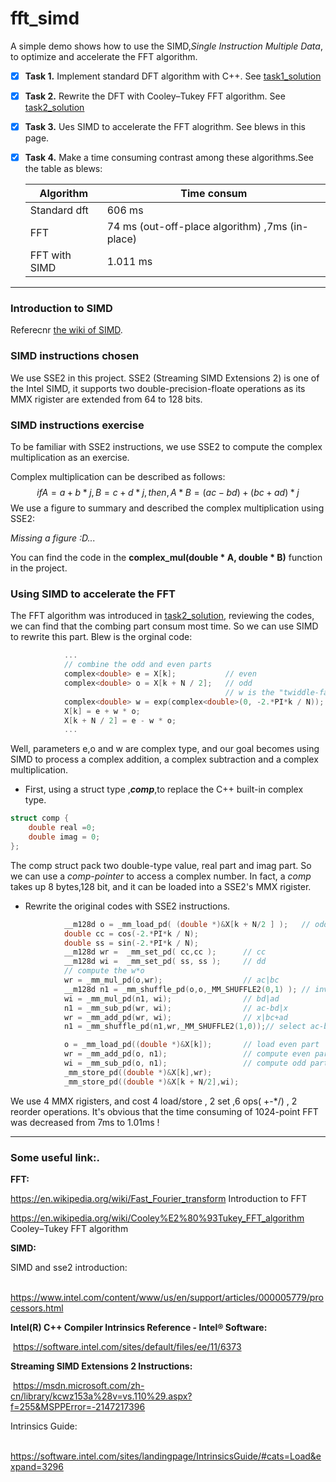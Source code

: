 # fft_simd
A simple demo shows how to use the SIMD,*Single Instruction Multiple Data*, to optimize and accelerate the FFT algorithm.

- [x] **Task 1.** Implement standard DFT algorithm with C++. See [task1_solution](https://github.com/jagger2048/fft_simd/blob/master/task1_solution.md)

- [x] **Task 2.** Rewrite the DFT with Cooley–Tukey FFT algorithm. See [task2_solution](https://github.com/jagger2048/fft_simd/blob/master/task2_solution.md)

- [x] **Task 3.** Ues SIMD to accelerate the FFT alogrithm. See blews in this page.

- [x] **Task 4.** Make a time consuming contrast among these algorithms.See the table as blews:

  | Algorithm     | Time consum                                     |
  | ------------- | ----------------------------------------------- |
  | Standard dft  | 606 ms                                          |
  | FFT           | 74 ms (out-off-place algorithm) ,7ms (in-place) |
  | FFT with SIMD | 1.011 ms                                        |


----------

### **Introduction to SIMD** 

Referecnr [the wiki of SIMD](https://en.wikipedia.org/wiki/SIMD).

### **SIMD instructions chosen**

We use SSE2 in this project. SSE2 (Streaming SIMD Extensions 2) is one of the Intel SIMD, it supports two double-precision-floate  operations as its MMX rigister are extended from 64 to 128 bits.



### **SIMD instructions exercise**

To be familiar with SSE2 instructions,  we use SSE2 to compute the complex multiplication as an exercise.

Complex multiplication can be described as  follows:
$$
if A = a+b*j,B=c+d*j,then,A*B=(ac-bd)+(bc+ad)*j
$$
We use a figure to summary and described the complex multiplication using SSE2:

*Missing a figure  :D...*

You can find the code in the **complex_mul(double * A, double * B)** function in the project.



### **Using SIMD to accelerate the FFT**

The FFT algorithm was introduced in [task2_solution](), reviewing the codes,  we can find that the combing part consum most time. So we can use SIMD to rewrite this part. Blew  is the  orginal code:

```c++
			...
            // combine the odd and even parts
			complex<double> e = X[k];			// even
			complex<double> o = X[k + N / 2];   // odd
												// w is the "twiddle-factor"
			complex<double> w = exp(complex<double>(0, -2.*PI*k / N));
			X[k] = e + w * o;
			X[k + N / 2] = e - w * o;
			...
```

Well, parameters e,o and w are complex type, and our goal becomes using SIMD to process a complex addition, a complex subtraction and a complex  multiplication. 

- First, using a struct type ,***comp***,to replace the C++ built-in complex type.

```c++
struct comp {
	double real =0;
	double imag = 0;
};
```

The comp struct pack two double-type value, real part and imag part. So we can use a *comp-pointer* to access a complex number. In fact, a *comp*  takes up 8 bytes,128 bit, and it can be loaded into a SSE2's MMX rigister.

- Rewrite the original codes with SSE2 instructions. 

```c++
			__m128d o = _mm_load_pd( (double *)&X[k + N/2 ] );   // odd
			double cc = cos(-2.*PI*k / N);
			double ss = sin(-2.*PI*k / N);
			__m128d wr =  _mm_set_pd( cc,cc );		// cc 
			__m128d wi =  _mm_set_pd( ss, ss );		// dd 
			// compute the w*o
			wr = _mm_mul_pd(o,wr);					// ac|bc
			__m128d n1 = _mm_shuffle_pd(o,o,_MM_SHUFFLE2(0,1) ); // invert
			wi = _mm_mul_pd(n1, wi);				// bd|ad
			n1 = _mm_sub_pd(wr, wi);				// ac-bd|x
			wr = _mm_add_pd(wr, wi);				// x|bc+ad
			n1 = _mm_shuffle_pd(n1,wr,_MM_SHUFFLE2(1,0));// select ac-bd|bc+ad

			o = _mm_load_pd((double *)&X[k]);		// load even part
			wr = _mm_add_pd(o, n1);					// compute even part, X_e + w * X_o;
			wi = _mm_sub_pd(o, n1);					// compute odd part,  X_e - w * X_o;
			_mm_store_pd((double *)&X[k],wr);
			_mm_store_pd((double *)&X[k + N/2],wi);
```

We use 4 MMX rigisters, and cost 4 load/store , 2 set ,6 ops( +-*/) , 2 reorder operations. It's obvious that the time consuming of 1024-point FFT was decreased from 7ms to 1.01ms !



----------------------

### Some useful link:.

**FFT:**

https://en.wikipedia.org/wiki/Fast_Fourier_transform		Introduction to FFT

https://en.wikipedia.org/wiki/Cooley%E2%80%93Tukey_FFT_algorithm Cooley–Tukey FFT algorithm

**SIMD:**

SIMD and sse2 introduction:

​	https://www.intel.com/content/www/us/en/support/articles/000005779/processors.html

**Intel(R) C++ Compiler Intrinsics Reference - Intel® Software:**

​	https://software.intel.com/sites/default/files/ee/11/6373   

**Streaming SIMD Extensions 2 Instructions:**

​	https://msdn.microsoft.com/zh-cn/library/kcwz153a%28v=vs.110%29.aspx?f=255&MSPPError=-2147217396

Intrinsics Guide:

​	https://software.intel.com/sites/landingpage/IntrinsicsGuide/#cats=Load&expand=3296
